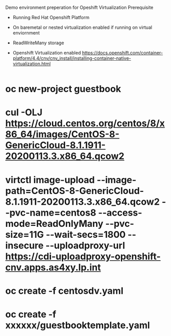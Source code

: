 Demo environment preperation for Opeshift Virtualization 
Prerequisite
- Running Red Hat Openshift Platform 
- On baremetal or nested virtualization enabled if running on virtual enviornment
- ReadWriteMany storage
- Openshift Virtualization enabled https://docs.openshift.com/container-platform/4.4/cnv/cnv_install/installing-container-native-virtualization.html 

   ```sh

# oc new-project guestbook 
# cul -OLJ  https://cloud.centos.org/centos/8/x86_64/images/CentOS-8-GenericCloud-8.1.1911-20200113.3.x86_64.qcow2
# virtctl  image-upload --image-path=CentOS-8-GenericCloud-8.1.1911-20200113.3.x86_64.qcow2 --pvc-name=centos8 --access-mode=ReadOnlyMany --pvc-size=11G --wait-secs=1800  --insecure --uploadproxy-url https://cdi-uploadproxy-openshift-cnv.apps.as4xy.lp.int
# oc create -f centosdv.yaml 
# oc create -f xxxxxx/guestbooktemplate.yaml

   ```
